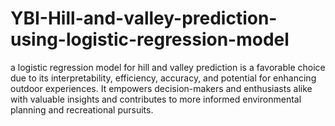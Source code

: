 # YBI-Hill-and-valley-prediction-using-logistic-regression-model
a logistic regression model for hill and valley prediction is a favorable choice due to its interpretability, efficiency, accuracy, and potential for enhancing outdoor experiences. It empowers decision-makers and enthusiasts alike with valuable insights and contributes to more informed environmental planning and recreational pursuits.
